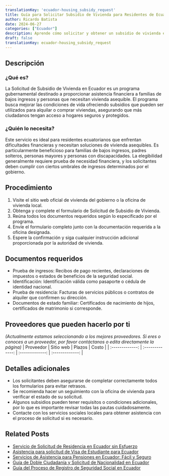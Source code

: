 ```yaml
---
translationKey: 'ecuador-housing_subsidy_request'
title: Guía para Solicitar Subsidio de Vivienda para Residentes de Ecuador
author: Ricardo Batista
date: 2024-06-27
categories: ["Ecuador"]
description: Aprende cómo solicitar y obtener un subsidio de vivienda en Ecuador. Guía paso a paso para residentes elegibles.
draft: false
translationKey: ecuador-housing_subsidy_request
---
```


## Descripción
### ¿Qué es?
La Solicitud de Subsidio de Vivienda en Ecuador es un programa gubernamental destinado a proporcionar asistencia financiera a familias de bajos ingresos y personas que necesitan vivienda asequible. El programa busca mejorar las condiciones de vida ofreciendo subsidios que pueden ser utilizados para alquilar o comprar viviendas, asegurando que más ciudadanos tengan acceso a hogares seguros y protegidos.

### ¿Quién lo necesita?
Este servicio es ideal para residentes ecuatorianos que enfrentan dificultades financieras y necesitan soluciones de vivienda asequibles. Es particularmente beneficioso para familias de bajos ingresos, padres solteros, personas mayores y personas con discapacidades. La elegibilidad generalmente requiere prueba de necesidad financiera, y los solicitantes deben cumplir con ciertos umbrales de ingresos determinados por el gobierno.

## Procedimiento

1. Visite el sitio web oficial de vivienda del gobierno o la oficina de vivienda local.
2. Obtenga y complete el formulario de Solicitud de Subsidio de Vivienda.
3. Reúna todos los documentos requeridos según lo especificado por el programa.
4. Envíe el formulario completo junto con la documentación requerida a la oficina designada.
5. Espere la confirmación y siga cualquier instrucción adicional proporcionada por la autoridad de vivienda.

## Documentos requeridos

- Prueba de ingresos: Recibos de pago recientes, declaraciones de impuestos o estados de beneficios de la seguridad social.
- Identificación: Identificación válida como pasaporte o cédula de identidad nacional.
- Prueba de residencia: Facturas de servicios públicos o contratos de alquiler que confirmen su dirección.
- Documentos de estado familiar: Certificados de nacimiento de hijos, certificados de matrimonio si corresponde.

## Proveedores que pueden hacerlo por ti
_(Actualmente estamos seleccionando a los mejores proveedores. Si eres o conoces a un proveedor, por favor contáctanos o edita directamente la página)_
| Proveedor      |     Sitio web    |     Plazos    |       Costo      |
| :-------------: | :-------------: |  :-------------: | :-------------: |

## Detalles adicionales

- Los solicitantes deben asegurarse de completar correctamente todos los formularios para evitar retrasos.
- Se recomienda hacer un seguimiento con la oficina de vivienda para verificar el estado de su solicitud.
- Algunos subsidios pueden tener requisitos o condiciones adicionales, por lo que es importante revisar todas las pautas cuidadosamente.
- Contacte con los servicios sociales locales para obtener asistencia con el proceso de solicitud si es necesario.


## Related Posts

- [Servicio de Solicitud de Residencia en Ecuador sin Esfuerzo](https://tramitit.com/es/guides/ecuador/solicitud_de_residencia/)
- [Asistencia para solicitud de Visa de Estudiante para Ecuador](https://tramitit.com/es/guides/ecuador/solicitud_de_visa_de_estudiante/)
- [Servicios de Asistencia para Pensiones en Ecuador: Fácil y Seguro](https://tramitit.com/es/guides/ecuador/solicitud_de_pensión/)
- [Guía de Doble Ciudadanía y Solicitud de Nacionalidad en Ecuador](https://tramitit.com/es/guides/ecuador/solicitud_de_nacionalidad/)
- [Guía del Proceso de Registro de Seguridad Social en Ecuador](https://tramitit.com/es/guides/ecuador/inscripción_en_la_seguridad_social/)